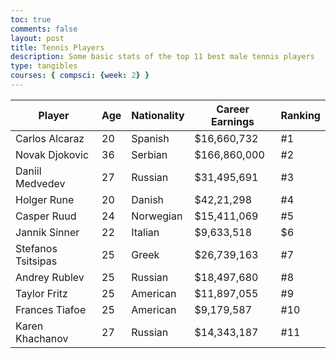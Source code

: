 ```yaml
---
toc: true
comments: false
layout: post
title: Tennis Players
description: Some basic stats of the top 11 best male tennis players
type: tangibles
courses: { compsci: {week: 2} }
---
```


<!-- Head contains information to Support the Document -->
<head>
    <!-- load jQuery and DataTables output style and scripts -->
    <link rel="stylesheet" type="text/css" href="https://cdn.datatables.net/1.13.4/css/jquery.dataTables.min.css">
    <script type="text/javascript" language="javascript" src="https://code.jquery.com/jquery-3.6.0.min.js"></script>
    <script>var define = null;</script>
    <script type="text/javascript" language="javascript" src="https://cdn.datatables.net/1.13.4/js/jquery.dataTables.min.js"></script>
</head>

<!-- Body contains the contents of the Document -->
<body>
    <table id="demo" class="table">
        <thead>
            <tr>
                <th>Player</th>
                <th>Age</th>
                <th>Nationality</th>
                <th>Career Earnings</th>
                <th>Ranking</th>
            </tr>
        </thead>
        <tbody>
            <tr>
                <td>Carlos Alcaraz</td>
                <td>20</td>
                <td>Spanish</td>
                <td>$16,660,732</td>
                <td>#1</td>
            </tr>
            <tr>
                <td>Novak Djokovic</td>
                <td>36</td>
                <td>Serbian</td>
                <td>$166,860,000</td>
                <td>#2</td>
            </tr>
            <tr>
                <td>Daniil Medvedev</td>
                <td>27</td>
                <td>Russian</td>
                <td>$31,495,691</td>
                <td>#3</td>
            </tr>
            <tr>
                <td>Holger Rune</td>
                <td>20</td>
                <td>Danish</td>
                <td>$42,21,298</td>
                <td>#4</td>
            </tr>
            <tr>
                <td>Casper Ruud</td>
                <td>24</td>
                <td>Norwegian</td>
                <td>$15,411,069</td>
                <td>#5</td>
            </tr>
            <tr>
                <td>Jannik Sinner</td>
                <td>22</td>
                <td>Italian</td>
                <td>$9,633,518</td>
                <td>$6</td>
            </tr>
            <tr>
                <td>Stefanos Tsitsipas</td>
                <td>25</td>
                <td>Greek</td>
                <td>$26,739,163</td>
                <td>#7</td>
            </tr>
            <tr>
                <td>Andrey Rublev</td>
                <td>25</td>
                <td>Russian</td>
                <td>$18,497,680</td>
                <td>#8</td>
            </tr>
            <tr>
                <td>Taylor Fritz</td>
                <td>25</td>
                <td>American</td>
                <td>$11,897,055</td>
                <td>#9</td>
            </tr>
            <tr>
                <td>Frances Tiafoe</td>
                <td>25</td>
                <td>American</td>
                <td>$9,179,587</td>
                <td>#10</td>
            </tr>
            <tr>
                <td>Karen Khachanov</td>
                <td>27</td>
                <td>Russian</td>
                <td>$14,343,187</td>
                <td>#11</td>
            </tr>
        </tbody>
    </table>
</body>

<!-- Script is used to embed executable code -->
<script>
    $("#demo").DataTable();
</script>